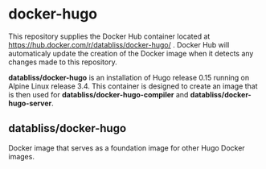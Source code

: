 # docker-hugo

This repository supplies the Docker Hub container located at 
https://hub.docker.com/r/databliss/docker-hugo/ . Docker Hub will automaticaly
update the creation of the Docker image when it detects any changes made to
this repository.

**databliss/docker-hugo** is an installation of Hugo release 0.15 running on 
Alpine Linux release 3.4. This container is designed to create an image that is 
then used for **databliss/docker-hugo-compiler** and 
**databliss/docker-hugo-server**.


databliss/docker-hugo
--------------

Docker image that serves as a foundation image for other Hugo Docker images.


